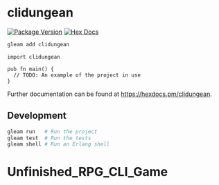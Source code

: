 # clidungean

[![Package Version](https://img.shields.io/hexpm/v/clidungean)](https://hex.pm/packages/clidungean)
[![Hex Docs](https://img.shields.io/badge/hex-docs-ffaff3)](https://hexdocs.pm/clidungean/)

```sh
gleam add clidungean
```
```gleam
import clidungean

pub fn main() {
  // TODO: An example of the project in use
}
```

Further documentation can be found at <https://hexdocs.pm/clidungean>.

## Development

```sh
gleam run   # Run the project
gleam test  # Run the tests
gleam shell # Run an Erlang shell
```
# Unfinished_RPG_CLI_Game
